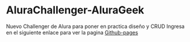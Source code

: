 # AluraChallenger-AluraGeek
Nuevo Challenger de Alura para poner en practica diseño y CRUD
Ingresa en el siguiente enlace para ver la pagina [Github-pages](https://mherrera94.github.io/AluraChallenger-AluraGeek/)
